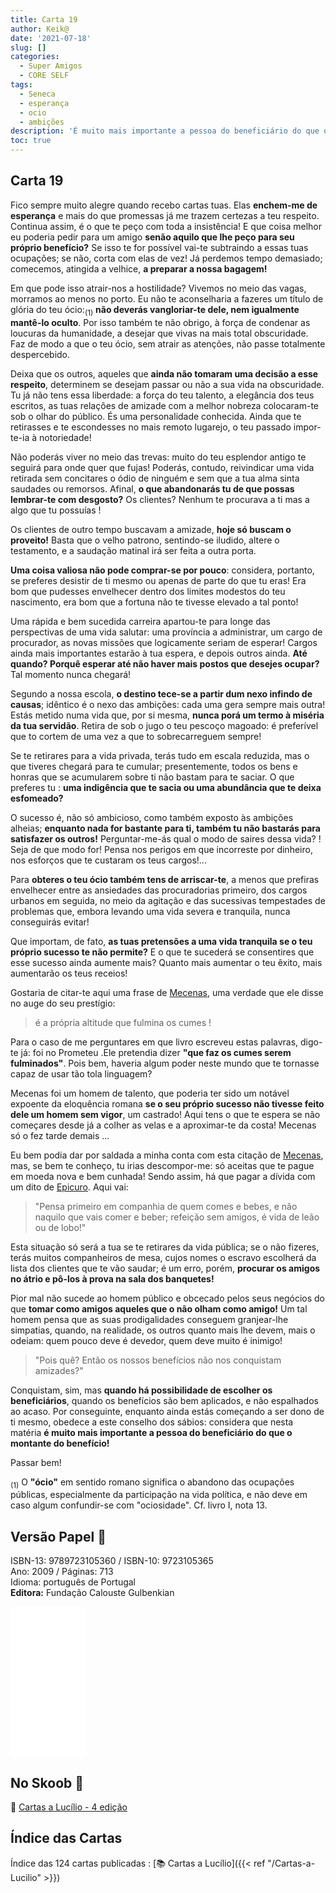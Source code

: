 ```yaml
---
title: Carta 19
author: Keik@
date: '2021-07-18'
slug: []
categories:
  - Super Amigos
  - CORE SELF
tags:
  - Seneca
  - esperança
  - ocio
  - ambições
description: 'É muito mais importante a pessoa do beneficiário do que o montante do benefício!'
toc: true
---
```

## Carta 19 

Fico sempre muito alegre quando recebo cartas tuas. Elas **enchem-me de esperança** e mais do que promessas já me trazem certezas a teu respeito. Continua assim, é o que te peço com toda a insistência! E que coisa melhor eu poderia pedir para um amigo **senão aquilo que lhe peço para seu próprio benefício?** Se isso te for possível vai-te subtraindo a essas tuas ocupações; se não, corta com elas de vez! Já perdemos tempo demasiado; comecemos, atingida a velhice, **a preparar a nossa bagagem!** 

Em que pode isso atrair-nos a hostilidade? Vivemos no meio das vagas, morramos ao menos no porto. Eu não te aconselharia a fazeres um título de glória do teu ócio:<sub>(1)</sub> **não deverás vangloriar-te dele, nem igualmente mantê-lo oculto**. Por isso também te não obrigo, à força de condenar as loucuras da humanidade, a desejar que vivas na mais total obscuridade. Faz de modo a que o teu ócio, sem atrair as atenções, não passe totalmente despercebido. 

Deixa que os outros, aqueles que **ainda não tomaram uma decisão a esse respeito**, determinem se desejam passar ou não a sua vida na obscuridade. Tu já não tens essa liberdade: a força do teu talento, a elegância dos teus escritos, as tuas relações de amizade com a melhor nobreza colocaram-te sob o olhar do público. És uma personalidade conhecida. Ainda que te retirasses e te escondesses no mais remoto lugarejo, o teu passado impor-te-ia à notoriedade! 

Não poderás viver no meio das trevas: muito do teu esplendor antigo te seguirá para onde quer que fujas! Poderás, contudo, reivindicar uma vida retirada sem concitares o ódio de ninguém e sem que a tua alma sinta saudades ou remorsos. Afinal, **o que abandonarás tu de que possas lembrar-te com desgosto?** Os clientes? Nenhum te procurava a ti mas a algo que tu possuías ! 

Os clientes de outro tempo buscavam a amizade, **hoje só buscam o proveito!**  Basta que o velho patrono, sentindo-se iludido, altere o testamento, e a saudação matinal irá ser feita a outra porta. 

**Uma coisa valiosa não pode comprar-se por pouco**: considera, portanto, se preferes desistir de ti mesmo ou apenas de parte do que tu eras! Era bom que pudesses envelhecer dentro dos limites modestos do teu nascimento, era bom que a fortuna não te tivesse elevado a tal ponto! 

Uma rápida e bem sucedida carreira apartou-te para longe das perspectivas de uma vida salutar: uma província a administrar, um cargo de procurador, as novas missões que logicamente seriam de esperar! Cargos ainda mais importantes estarão à tua espera, e depois outros ainda. **Até quando? Porquê esperar até não haver mais postos que desejes ocupar?** Tal momento nunca chegará! 

Segundo a nossa escola, **o destino tece-se a partir dum nexo infindo de causas**; idêntico é o nexo das ambições: cada uma gera sempre mais outra! Estás metido numa vida que, por si mesma, **nunca porá um termo à miséria da tua servidão**. Retira de sob o jugo o teu pescoço magoado: é preferível que to cortem de uma vez a que to sobrecarreguem sempre! 

Se te retirares para a vida privada, terás tudo em escala reduzida, mas o que tiveres chegará para te cumular; presentemente, todos os bens e honras que se acumularem sobre ti não bastam para te saciar. O que preferes tu : **uma indigência que te sacia ou uma abundância que te deixa esfomeado?** 

O sucesso é, não só ambicioso, como também exposto às ambições alheias; **enquanto nada for bastante para ti, também tu não bastarás para satisfazer os outros!** Perguntar-me-ás qual o modo de saires dessa vida? ! Seja de que modo for! Pensa nos perigos em que incorreste por dinheiro, nos esforços que te custaram os teus cargos!... 

Para **obteres o teu ócio também tens de arriscar-te**, a menos que prefiras envelhecer entre as ansiedades das procuradorias primeiro, dos cargos urbanos em seguida, no meio da agitação e das sucessivas tempestades de problemas que, embora levando uma vida severa e tranquila, nunca conseguirás evitar! 

Que importam, de fato, **as tuas pretensões a uma vida tranquila se o teu próprio sucesso te não permite?** E o que te sucederá se consentires que esse sucesso ainda aumente mais? Quanto mais aumentar o teu êxito, mais aumentarão os teus receios!

Gostaria de citar-te aqui uma frase de [Mecenas](https://pt.wikipedia.org/wiki/Mecenas), uma verdade que ele disse no auge do seu prestígio:


> é a própria altitude que fulmina os cumes ! 

Para o caso de me perguntares em que livro escreveu estas palavras, digo-te já: foi no Prometeu .Ele pretendia dizer **"que faz os cumes serem fulminados"**. Pois bem, haveria algum poder neste mundo que te tornasse capaz de usar tão tola linguagem? 

Mecenas foi um homem de talento, que poderia ter sido um notável expoente da eloquência romana **se o seu próprio sucesso não tivesse feito dele um homem sem vigor**, um castrado! Aqui tens o que te espera se não começares desde já a colher as velas e a
aproximar-te da costa! Mecenas só o fez tarde demais ...

Eu bem podia dar por saldada a minha conta com esta citação de [Mecenas](https://pt.wikipedia.org/wiki/Mecenas), mas, se bem te conheço, tu irias descompor-me: só aceitas que te pague em moeda nova e bem cunhada! Sendo assim, há que pagar a dívida com um dito de [Epicuro](https://pt.wikipedia.org/wiki/Epicuro). Aqui vai: 


> "Pensa primeiro em companhia de quem comes e bebes, e não naquilo que vais comer e beber; refeição sem amigos, é vida de leão ou de lobo!"

Esta situação só será a tua se te retirares da vida pública; se o não fizeres, terás muitos companheiros de mesa, cujos nomes o escravo escolherá da lista dos clientes que te vão saudar; é um erro, porém, **procurar os amigos no átrio e pô-los à prova na sala dos banquetes!** 

Pior mal não sucede ao homem público e obcecado pelos seus negócios do que **tomar como amigos aqueles que o não olham como amigo!** Um tal homem pensa que as suas prodigalidades conseguem granjear-lhe simpatias, quando, na realidade, os outros quanto mais lhe devem, mais o odeiam: quem pouco deve é devedor, quem deve muito é inimigo!

> "Pois quê? Então os nossos benefícios não nos conquistam amizades?" 

Conquistam, sim, mas **quando há possibilidade de escolher os beneficiários**, quando os benefícios são bem aplicados, e não espalhados ao acaso. Por conseguinte, enquanto ainda estás começando a ser dono de ti mesmo, obedece a este conselho dos sábios: considera que nesta matéria **é muito mais importante a pessoa do beneficiário do que o montante do benefício!**


Passar bem!


<sub>(1)</sub> O **"ócio"** em sentido romano significa o abandono das ocupações públicas, especialmente da participação na vida política, e não deve em caso algum confundir-se com "ociosidade". Cf. livro I, nota 13.

## Versão Papel :book:

ISBN-13: 9789723105360 / ISBN-10: 9723105365  
Ano: 2009 / Páginas: 713  
Idioma: português de Portugal   
**Editora:** Fundação Calouste Gulbenkian

<iframe style="width:120px;height:240px;" marginwidth="0" marginheight="0" scrolling="no" frameborder="0" src="//ws-na.amazon-adsystem.com/widgets/q?ServiceVersion=20070822&OneJS=1&Operation=GetAdHtml&MarketPlace=BR&source=ac&ref=tf_til&ad_type=product_link&tracking_id=mundodekeika-20&marketplace=amazon&amp;region=BR&placement=9723105365&asins=9723105365&linkId=fb8dc16224bc0c2b7943ec769c5b5905&show_border=true&link_opens_in_new_window=true&price_color=333333&title_color=0066c0&bg_color=ffffff">
    </iframe>


## No Skoob :eagle:

:book: [Cartas a Lucílio - 4 edição](https://www.skoob.com.br/cartas-a-lucilio-37684ed41245.html)


## Índice das Cartas

Índice das 124 cartas publicadas : [📚 Cartas a Lucílio]({{< ref "/Cartas-a-Lucilio" >}})